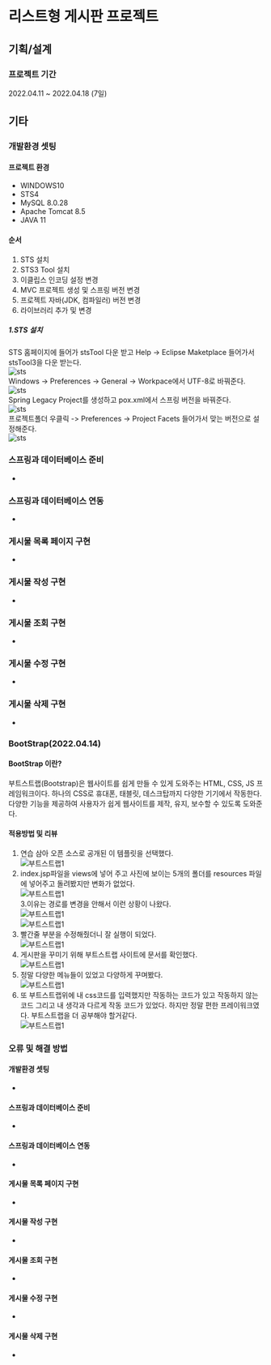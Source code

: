 # 리스트형 게시판 프로젝트
## 기획/설계
### 프로젝트 기간
2022.04.11 ~ 2022.04.18 (7일)
## 기타
### 개발환경 셋팅
#### 프로젝트 환경
- WINDOWS10
- STS4
- MySQL 8.0.28
- Apache Tomcat 8.5
- JAVA 11  
#### 순서
1. STS 설치
2. STS3 Tool 설치
3. 이클립스 인코딩 설정 변경
4. MVC 프로젝트 생성 및 스프링 버전 변경
5. 프로젝트 자바(JDK, 컴파일러) 버전 변경
6. 라이브러리 추가 및 변경
##### 1.STS 설치
STS 홈페이지에 들어가 stsTool 다운 받고 Help -> Eclipse Maketplace 들어가서 stsTool3을 다운 받는다.  
![sts]()  
Windows -> Preferences -> General -> Workpace에서 UTF-8로 바꿔준다.  
![sts]()   
Spring Legacy Project를 생성하고 pox.xml에서 스프링 버전을 바꿔준다.  
![sts]()   
프로젝트폴더 우클릭 -> Preferences -> Project Facets 들어가서 맞는 버전으로 설정해준다.  
![sts]()   


### 스프링과 데이터베이스 준비
-
### 스프링과 데이터베이스 연동
-
### 게시물 목록 페이지 구현
-
### 게시물 작성 구현
-
### 게시물 조회 구현
-
### 게시물 수정 구현
-
### 게시물 삭제 구현
-

### BootStrap(2022.04.14)  
#### BootStrap 이란?  
부트스트랩(Bootstrap)은 웹사이트를 쉽게 만들 수 있게 도와주는 HTML, CSS, JS 프레임워크이다. 하나의 CSS로 휴대폰, 태블릿, 데스크탑까지 다양한 기기에서 작동한다. 다양한 기능을 제공하여 사용자가 쉽게 웹사이트를 제작, 유지, 보수할 수 있도록 도와준다.
#### 적용방법 및 리뷰  
1. 연습 삼아 오픈 소스로 공개된 이 템플릿을 선택했다.   
![부트스트랩1](https://user-images.githubusercontent.com/94879395/163342043-c48af0c1-05ae-45ce-8e08-4ef758ec1f18.PNG)
2. index.jsp파일을 views에 넣어 주고 사진에 보이는 5개의 폴더를 resources 파일에 넣어주고 돌려봤지만 변화가 없었다.  
![부트스트랩1](https://user-images.githubusercontent.com/94879395/163344320-aa881499-f5ab-4844-b059-8bb83693faba.PNG)  
3.이유는 경로를 변경을 안해서 이런 상황이 나왔다.  
![부트스트랩1](https://user-images.githubusercontent.com/94879395/163344748-28737987-88a0-43bc-a9f8-862dde692637.PNG)  
![부트스트랩1](https://user-images.githubusercontent.com/94879395/163344752-c5eead64-8d8d-4d38-a4ef-738d51ba189a.PNG)  
4. 빨간줄 부분을 수정해줬더니 잘 실행이 되었다.  
![부트스트랩1](https://user-images.githubusercontent.com/94879395/163342043-c48af0c1-05ae-45ce-8e08-4ef758ec1f18.PNG)  
5. 게시판을 꾸미기 위해 부트스트랩 사이트에 문서를 확인했다.  
![부트스트랩1](https://user-images.githubusercontent.com/94879395/163536664-fb30777c-284c-4693-9711-41aaaf8e23db.PNG
)  
6. 정말 다양한 메뉴들이 있었고 다양하게 꾸며봤다.  
![부트스트랩1](https://user-images.githubusercontent.com/94879395/163536674-60ae25de-ad4a-447b-a01e-7314702fa562.PNG)  
7. 또 부트스트랩위에 내 css코드를 입력했지만 작동하는 코드가 있고 작동하지 않는 코드 그리고 내 생각과 다르게 작동 코드가 있었다.  하지만 정말 편한 프레이워크였다. 부트스트랩을 더 공부해야 할거같다.  
![부트스트랩1](https://user-images.githubusercontent.com/94879395/163536679-8d98a4d8-357d-4a8d-b77b-c407e8b782da.PNG)  

### 오류 및 해결 방법
#### 개발환경 셋팅
- 
#### 스프링과 데이터베이스 준비
-
#### 스프링과 데이터베이스 연동
-
#### 게시물 목록 페이지 구현
-
#### 게시물 작성 구현
-
#### 게시물 조회 구현
-
#### 게시물 수정 구현
-
#### 게시물 삭제 구현
-
